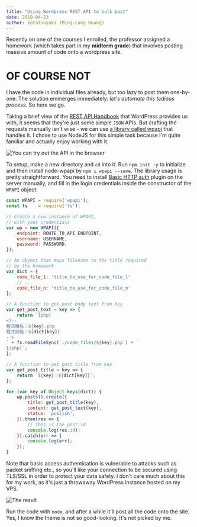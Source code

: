 ```yaml
---
title: "Using Wordpress REST API to bulk post"
date: 2019-04-23
author: kotatsuyaki (Ming-Long Huang)
---
```


Recently on one of the courses I enrolled, the professor assigned a homework (which takes part in my **midterm grade**) that involves posting massive amount of code onto a wordpress site.

<!-- more -->

# OF COURSE NOT

I have the code in individual files already, but too lazy to post them one-by-one. The solution emmerges immediately: *let's automate this tedious process*. So here we go.

Taking a brief view of the [REST API Handbook](https://developer.wordpress.org/rest-api/) that WordPress provides us with, it seems that they're just some simple `JSON` APIs. But crafting the requests manually isn't wise - we can use [a library called wpapi](https://www.npmjs.com/package/wpapi) that handles it. I chose to use NodeJS for this simple task because I'm quite familiar and actually enjoy working with it.

![You can try out the API in the browser](/images/img-1.png)

To setup, make a new directory and `cd` into it. Run `npm init -y` to initialize and then install node-wpapi by `npm i wpapi --save`. The library usage is pretty straightforward. You need to install [Basic HTTP auth](https://github.com/WP-API/Basic-Auth) plugin on the server manually, and fill in the login credentials inside the constructor of the `WPAPI` object:

```javascript
const WPAPI = require('wpapi');
const fs    = require('fs');

// Create a new instance of WPAPI,
// with your credentials
var wp = new WPAPI({
	endpoint: ROUTE_TO_API_ENDPOINT,
	username: USERNAME,
	password: PASSWORD,
});

// An object that maps filename to the title required
// by the homework
var dict = {
	code_file_1: 'title_to_use_for_code_file_1'
	// ...
	code_file_n: 'title_to_use_for_code_file_n'
};

// A function to get post body text from key
var get_post_text = key => {
	return `[php]
<!--
程式檔名：${key}.php
程式功能：${dict[key]}
-->
` + fs.readFileSync(`./code_files/${key}.php`) + `
[/php]`;
};

// A function to get post title from key
var get_post_title = key => {
	return `${key}：${dict[key]}`;
};

for (var key of Object.keys(dict)) {
	wp.posts().create({
		title: get_post_title(key),
		content: get_post_text(key),
		status: 'publish',
	}).then(res => {
		// This is the post id
		console.log(res.id);
	}).catch(err => {
		console.log(err);
	});
}
```

Note that basic access authentication is vulnerable to attacks such as packet sniffing etc., so you'll like your connection to be secured using TLS/SSL in order to protect your data safety. I don't care much about this for my work, as it's just a throwaway WordPress instance hosted on my VPS.

![The result](/images/img-2.png)

Run the code with `node`, and after a while it'll post all the code onto the site. Yes, I know the theme is not so good-looking. It's not picked by me.
